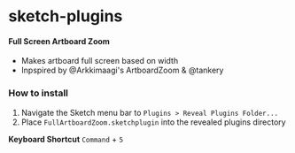 # sketch-plugins
#### Full Screen Artboard Zoom
- Makes artboard full screen based on width
- Inpspired by @Arkkimaagi's ArtboardZoom & @tankery

### How to install
1. Navigate the Sketch menu bar to `Plugins > Reveal Plugins Folder...`
1. Place `FullArtboardZoom.sketchplugin` into the revealed plugins directory

**Keyboard Shortcut**
`Command` + `5`
